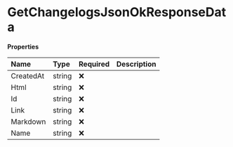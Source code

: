 # GetChangelogsJsonOkResponseData

**Properties**

| Name      | Type   | Required | Description |
| :-------- | :----- | :------- | :---------- |
| CreatedAt | string | ❌       |             |
| Html      | string | ❌       |             |
| Id        | string | ❌       |             |
| Link      | string | ❌       |             |
| Markdown  | string | ❌       |             |
| Name      | string | ❌       |             |
